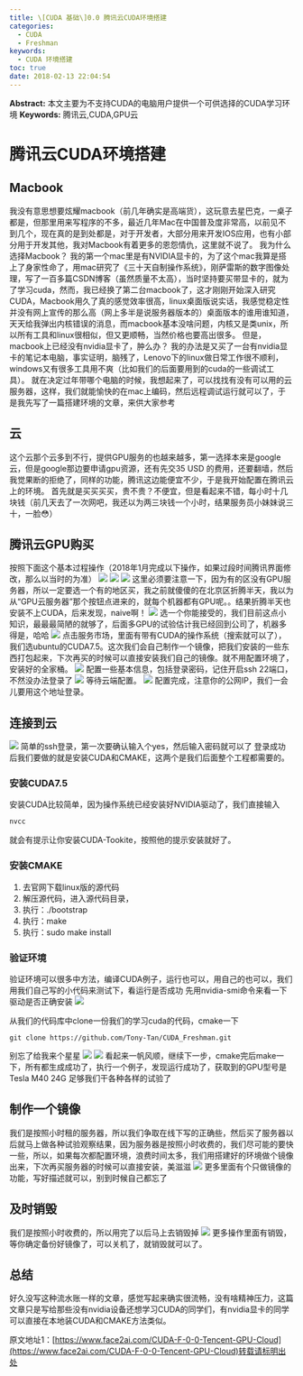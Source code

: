 ```yaml
---
title: \[CUDA 基础\]0.0 腾讯云CUDA环境搭建
categories:
  - CUDA
  - Freshman
keywords:
  - CUDA 环境搭建
toc: true
date: 2018-02-13 22:04:54
---
```


**Abstract:** 本文主要为不支持CUDA的电脑用户提供一个可供选择的CUDA学习环境
**Keywords:** 腾讯云,CUDA,GPU云

<!--more-->
# 腾讯云CUDA环境搭建
## Macbook
我没有意思想要炫耀macbook（前几年确实是高端货），这玩意去星巴克，一桌子都是，但那里用来写程序的不多，最近几年Mac在中国普及度非常高，以前见不到几个，现在真的是到处都是，对于开发者，大部分用来开发IOS应用，也有小部分用于开发其他，我对Macbook有着更多的恩怨情仇，这里就不说了。
我为什么选择Macbook？
我的第一个mac里是有NVIDIA显卡的，为了这个mac我算是搭上了身家性命了，用mac研究了《三十天自制操作系统》，刚萨雷斯的数字图像处理，写了一百多篇CSDN博客（虽然质量不太高），当时坚持要买带显卡的，就为了学习cuda，然而，我已经换了第二台macbook了，这才刚刚开始深入研究CUDA，Macbook用久了真的感觉效率很高，linux桌面版说实话，我感觉稳定性并没有网上宣传的那么高（网上多半是说服务器版本的）桌面版本的谁用谁知道，天天给我弹出内核错误的消息，而macbook基本没啥问题，内核又是类unix，所以所有工具和linux很相似，但又更顺畅，当然价格也要高出很多。
但是，macbook上已经没有nvidia显卡了，肿么办？
我的办法是又买了一台有nvidia显卡的笔记本电脑，事实证明，脑残了，Lenovo下的linux做日常工作很不顺利，windows又有很多工具用不爽（比如我们的后面要用到的cuda的一些调试工具）。
就在决定过年带哪个电脑的时候，我想起来了，可以找找有没有可以用的云服务器，这样，我们就能愉快的在mac上编码，然后远程调试运行就可以了，于是我先写了一篇搭建环境的文章，来供大家参考
## 云
这个云那个云多到不行，提供GPU服务的也越来越多，第一选择本来是google云，但是google那边要申请gpu资源，还有先交35 USD 的费用，还要翻墙，然后我觉果断的拒绝了，同样的功能，腾讯这边能便宜不少，于是我开始配置在腾讯云上的环境。
首先就是买买买买，贵不贵？不便宜，但是看起来不错，每小时十几块钱（前几天去了一次网吧，我还以为两三块钱一个小时，结果服务员小妹妹说三十，一脸😳）
## 腾讯云GPU购买
按照下面这个基本过程操作（2018年1月完成以下操作，如果过段时间腾讯界面修改，那么以当时的为准）
![](https://tony4ai-1251394096.cos.ap-hongkong.myqcloud.com/blog_images/CUDA-F-0-0-Tencent-GPU-Cloud/1.jpg)
![](https://tony4ai-1251394096.cos.ap-hongkong.myqcloud.com/blog_images/CUDA-F-0-0-Tencent-GPU-Cloud/2.jpg)
![](https://tony4ai-1251394096.cos.ap-hongkong.myqcloud.com/blog_images/CUDA-F-0-0-Tencent-GPU-Cloud/3.jpg)
这里必须要注意一下，因为有的区没有GPU服务器，所以一定要选一个有的地区买，我之前就傻傻的在北京区折腾半天，我以为从“GPU云服务器”那个按钮点进来的，就每个机器都有GPU呢。。结果折腾半天也安装不上CUDA，后来发现，naive啊！
![](https://tony4ai-1251394096.cos.ap-hongkong.myqcloud.com/blog_images/CUDA-F-0-0-Tencent-GPU-Cloud/4.jpg)
选一个你能接受的，我们目前这点小知识，最最最简陋的就够了，后面多GPU的试验估计我已经回到公司了，机器多得是，哈哈
![](https://tony4ai-1251394096.cos.ap-hongkong.myqcloud.com/blog_images/CUDA-F-0-0-Tencent-GPU-Cloud/5.jpg)
点击服务市场，里面有带有CUDA的操作系统（搜索就可以了），我们选ubuntu的CUDA7.5。这次我们会自己制作一个镜像，把我们安装的一些东西打包起来，下次再买的时候可以直接安装我们自己的镜像。就不用配置环境了，安装好的全家桶。
![](https://tony4ai-1251394096.cos.ap-hongkong.myqcloud.com/blog_images/CUDA-F-0-0-Tencent-GPU-Cloud/6.jpg)
配置一些基本信息，包括登录密码，记住开启ssh 22端口，不然没办法登录了
![](https://tony4ai-1251394096.cos.ap-hongkong.myqcloud.com/blog_images/CUDA-F-0-0-Tencent-GPU-Cloud/7.jpg)
等待云端配置。
![](https://tony4ai-1251394096.cos.ap-hongkong.myqcloud.com/blog_images/CUDA-F-0-0-Tencent-GPU-Cloud/8.jpg)
配置完成，注意你的公网IP，我们一会儿要用这个地址登录。
## 连接到云
![](https://tony4ai-1251394096.cos.ap-hongkong.myqcloud.com/blog_images/CUDA-F-0-0-Tencent-GPU-Cloud/10.jpg)
简单的ssh登录，第一次要确认输入个yes，然后输入密码就可以了
登录成功后我们要做的就是安装CUDA和CMAKE，这两个是我们后面整个工程都需要的。
### 安装CUDA7.5
安装CUDA比较简单，因为操作系统已经安装好NVIDIA驱动了，我们直接输入
```bash
nvcc
```
就会有提示让你安装CUDA-Tookite，按照他的提示安装就好了。
### 安装CMAKE
1. 去官网下载linux版的源代码
2. 解压源代码，进入源代码目录，
3. 执行：./bootstrap
4. 执行：make
5. 执行：sudo make install

### 验证环境
验证环境可以很多中方法，编译CUDA例子，运行也可以，用自己的也可以，我们用我们自己写的小代码来测试下，看运行是否成功
先用nvidia-smi命令来看一下驱动是否正确安装
![](https://tony4ai-1251394096.cos.ap-hongkong.myqcloud.com/blog_images/CUDA-F-0-0-Tencent-GPU-Cloud/12.jpg)

从我们的代码库中clone一份我们的学习cuda的代码，cmake一下
```
git clone https://github.com/Tony-Tan/CUDA_Freshman.git
```
别忘了给我来个星星
![](https://tony4ai-1251394096.cos.ap-hongkong.myqcloud.com/blog_images/CUDA-F-0-0-Tencent-GPU-Cloud/11.jpg)
![](https://tony4ai-1251394096.cos.ap-hongkong.myqcloud.com/blog_images/CUDA-F-0-0-Tencent-GPU-Cloud/13.jpg)
看起来一帆风顺，继续下一步，cmake完后make一下，所有都生成成功了，执行一个例子，发现运行成功了，获取到的GPU型号是Tesla M40 24G 足够我们干各种各样的试验了

## 制作一个镜像
我们是按照小时租的服务器，所以我们争取在线下写的正确些，然后买了服务器以后就马上做各种试验观察结果，因为服务器是按照小时收费的，我们尽可能的要快一些，所以，如果每次都配置环境，浪费时间太多，我们用搭建好的环境做个镜像出来，下次再买服务器的时候可以直接安装，美滋滋
![](https://tony4ai-1251394096.cos.ap-hongkong.myqcloud.com/blog_images/CUDA-F-0-0-Tencent-GPU-Cloud/15.jpg)
更多里面有个只做镜像的功能，写好描述就可以，别到时候自己都忘了

## 及时销毁
我们是按照小时收费的，所以用完了以后马上去销毁掉
![](https://tony4ai-1251394096.cos.ap-hongkong.myqcloud.com/blog_images/CUDA-F-0-0-Tencent-GPU-Cloud/15.jpg)
更多操作里面有销毁，等你确定备份好镜像了，可以关机了，就销毁就可以了。
## 总结
好久没写这种流水账一样的文章，感觉写起来确实很流畅，没有啥精神压力，这篇文章只是写给那些没有nvidia设备还想学习CUDA的同学们，有nvidia显卡的同学可以直接在本地装CUDA和CMAKE方法类似。





原文地址1：[https://www.face2ai.com/CUDA-F-0-0-Tencent-GPU-Cloud](https://www.face2ai.com/CUDA-F-0-0-Tencent-GPU-Cloud)转载请标明出处
